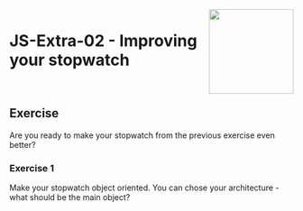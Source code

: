 <img align="right" width="150" height="150" src="https://media-exp1.licdn.com/dms/image/C4E0BAQF7BYCCZt5epw/company-logo_200_200/0?e=2159024400&v=beta&t=qUAFP9bUgBEEXGVQYpUXW1J_OiP8e0r4rFBpqp8OrxA">

# JS-Extra-02 - Improving your stopwatch

 <br/>

## Exercise

Are you ready to make your stopwatch from the previous exercise even better?

### Exercise 1

Make your stopwatch object oriented. You can chose your architecture - what should be the main object?

